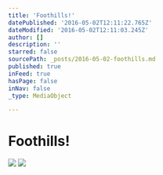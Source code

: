 ```yaml
---
title: 'Foothills!'
datePublished: '2016-05-02T12:11:22.765Z'
dateModified: '2016-05-02T12:11:03.245Z'
author: []
description: ''
starred: false
sourcePath: _posts/2016-05-02-foothills.md
published: true
inFeed: true
hasPage: false
inNav: false
_type: MediaObject

---
```

# Foothills!
![](https://the-grid-user-content.s3-us-west-2.amazonaws.com/e671330a-27b9-460c-a811-ff57cd364d13.jpg)
![](https://the-grid-user-content.s3-us-west-2.amazonaws.com/ce82a807-0fa6-4c21-9235-96c4fe42ddaa.jpg)